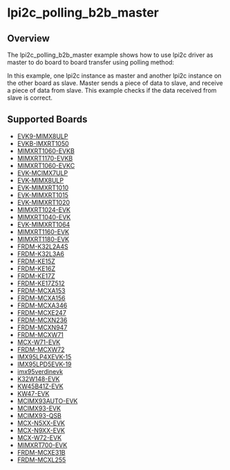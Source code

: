 # lpi2c_polling_b2b_master

## Overview
The lpi2c_polling_b2b_master example shows how to use lpi2c driver as master to do board to board transfer
using polling method:

In this example, one lpi2c instance as master and another lpi2c instance on the other board as slave. Master sends a
piece of data to slave, and receive a piece of data from slave. This example checks if the data received from
slave is correct.

## Supported Boards
- [EVK9-MIMX8ULP](../../../../_boards/evk9mimx8ulp/driver_examples/lpi2c/polling_b2b/master/example_board_readme.md)
- [EVKB-IMXRT1050](../../../../_boards/evkbimxrt1050/driver_examples/lpi2c/polling_b2b/master/example_board_readme.md)
- [MIMXRT1060-EVKB](../../../../_boards/evkbmimxrt1060/driver_examples/lpi2c/polling_b2b/master/example_board_readme.md)
- [MIMXRT1170-EVKB](../../../../_boards/evkbmimxrt1170/driver_examples/lpi2c/polling_b2b/master/example_board_readme.md)
- [MIMXRT1060-EVKC](../../../../_boards/evkcmimxrt1060/driver_examples/lpi2c/polling_b2b/master/example_board_readme.md)
- [EVK-MCIMX7ULP](../../../../_boards/evkmcimx7ulp/driver_examples/lpi2c/polling_b2b/master/example_board_readme.md)
- [EVK-MIMX8ULP](../../../../_boards/evkmimx8ulp/driver_examples/lpi2c/polling_b2b/master/example_board_readme.md)
- [EVK-MIMXRT1010](../../../../_boards/evkmimxrt1010/driver_examples/lpi2c/polling_b2b/master/example_board_readme.md)
- [EVK-MIMXRT1015](../../../../_boards/evkmimxrt1015/driver_examples/lpi2c/polling_b2b/master/example_board_readme.md)
- [EVK-MIMXRT1020](../../../../_boards/evkmimxrt1020/driver_examples/lpi2c/polling_b2b/master/example_board_readme.md)
- [MIMXRT1024-EVK](../../../../_boards/evkmimxrt1024/driver_examples/lpi2c/polling_b2b/master/example_board_readme.md)
- [MIMXRT1040-EVK](../../../../_boards/evkmimxrt1040/driver_examples/lpi2c/polling_b2b/master/example_board_readme.md)
- [EVK-MIMXRT1064](../../../../_boards/evkmimxrt1064/driver_examples/lpi2c/polling_b2b/master/example_board_readme.md)
- [MIMXRT1160-EVK](../../../../_boards/evkmimxrt1160/driver_examples/lpi2c/polling_b2b/master/example_board_readme.md)
- [MIMXRT1180-EVK](../../../../_boards/evkmimxrt1180/driver_examples/lpi2c/polling_b2b/master/example_board_readme.md)
- [FRDM-K32L2A4S](../../../../_boards/frdmk32l2a4s/driver_examples/lpi2c/polling_b2b/master/example_board_readme.md)
- [FRDM-K32L3A6](../../../../_boards/frdmk32l3a6/driver_examples/lpi2c/polling_b2b/master/example_board_readme.md)
- [FRDM-KE15Z](../../../../_boards/frdmke15z/driver_examples/lpi2c/polling_b2b/master/example_board_readme.md)
- [FRDM-KE16Z](../../../../_boards/frdmke16z/driver_examples/lpi2c/polling_b2b/master/example_board_readme.md)
- [FRDM-KE17Z](../../../../_boards/frdmke17z/driver_examples/lpi2c/polling_b2b/master/example_board_readme.md)
- [FRDM-KE17Z512](../../../../_boards/frdmke17z512/driver_examples/lpi2c/polling_b2b/master/example_board_readme.md)
- [FRDM-MCXA153](../../../../_boards/frdmmcxa153/driver_examples/lpi2c/polling_b2b/master/example_board_readme.md)
- [FRDM-MCXA156](../../../../_boards/frdmmcxa156/driver_examples/lpi2c/polling_b2b/master/example_board_readme.md)
- [FRDM-MCXA346](../../../../_boards/frdmmcxa346/driver_examples/lpi2c/polling_b2b/master/example_board_readme.md)
- [FRDM-MCXE247](../../../../_boards/frdmmcxe247/driver_examples/lpi2c/polling_b2b/master/example_board_readme.md)
- [FRDM-MCXN236](../../../../_boards/frdmmcxn236/driver_examples/lpi2c/polling_b2b/master/example_board_readme.md)
- [FRDM-MCXN947](../../../../_boards/frdmmcxn947/driver_examples/lpi2c/polling_b2b/master/example_board_readme.md)
- [FRDM-MCXW71](../../../../_boards/frdmmcxw71/driver_examples/lpi2c/polling_b2b/master/example_board_readme.md)
- [MCX-W71-EVK](../../../../_boards/mcxw71evk/driver_examples/lpi2c/polling_b2b/master/example_board_readme.md)
- [FRDM-MCXW72](../../../../_boards/frdmmcxw72/driver_examples/lpi2c/polling_b2b/master/example_board_readme.md)
- [IMX95LP4XEVK-15](../../../../_boards/imx95lp4xevk15/driver_examples/lpi2c/polling_b2b/master/example_board_readme.md)
- [IMX95LPD5EVK-19](../../../../_boards/imx95lpd5evk19/driver_examples/lpi2c/polling_b2b/master/example_board_readme.md)
- [imx95verdinevk](../../../../_boards/imx95verdinevk/driver_examples/lpi2c/polling_b2b/master/example_board_readme.md)
- [K32W148-EVK](../../../../_boards/k32w148evk/driver_examples/lpi2c/polling_b2b/master/example_board_readme.md)
- [KW45B41Z-EVK](../../../../_boards/kw45b41zevk/driver_examples/lpi2c/polling_b2b/master/example_board_readme.md)
- [KW47-EVK](../../../../_boards/kw47evk/driver_examples/lpi2c/polling_b2b/master/example_board_readme.md)
- [MCIMX93AUTO-EVK](../../../../_boards/mcimx93autoevk/driver_examples/lpi2c/polling_b2b/master/example_board_readme.md)
- [MCIMX93-EVK](../../../../_boards/mcimx93evk/driver_examples/lpi2c/polling_b2b/master/example_board_readme.md)
- [MCIMX93-QSB](../../../../_boards/mcimx93qsb/driver_examples/lpi2c/polling_b2b/master/example_board_readme.md)
- [MCX-N5XX-EVK](../../../../_boards/mcxn5xxevk/driver_examples/lpi2c/polling_b2b/master/example_board_readme.md)
- [MCX-N9XX-EVK](../../../../_boards/mcxn9xxevk/driver_examples/lpi2c/polling_b2b/master/example_board_readme.md)
- [MCX-W72-EVK](../../../../_boards/mcxw72evk/driver_examples/lpi2c/polling_b2b/master/example_board_readme.md)
- [MIMXRT700-EVK](../../../../_boards/mimxrt700evk/driver_examples/lpi2c/polling_b2b/master/example_board_readme.md)
- [FRDM-MCXE31B](../../../../_boards/frdmmcxe31b/driver_examples/lpi2c/polling_b2b/master/example_board_readme.md)
- [FRDM-MCXL255](../../../../_boards/frdmmcxl255/driver_examples/lpi2c/polling_b2b/master/example_board_readme.md)
